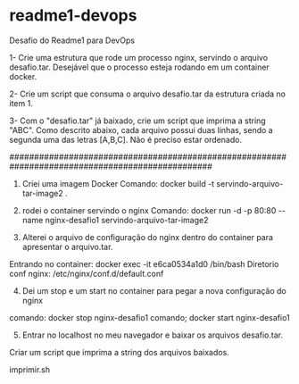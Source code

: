 # readme1-devops
Desafio do Readme1 para DevOps

1- Crie uma estrutura que rode um processo nginx, servindo o arquivo desafio.tar.
Desejável que o processo esteja rodando em um container docker.

2- Crie um script que consuma o arquivo desafio.tar da estrutura criada no item 1.

3- Com o "desafio.tar" já baixado, crie um script que imprima a string "ABC".
Como descrito abaixo, cada arquivo possui duas linhas, sendo a segunda uma das letras [A,B,C].
Não é preciso estar ordenado.

#################################################################################################

1. Criei uma imagem Docker
   Comando: docker build -t servindo-arquivo-tar-image2 .


2. rodei o container servindo o nginx
   Comando: docker run -d -p 80:80 --name nginx-desafio1 servindo-arquivo-tar-image2


3. Alterei o arquivo de configuração do nginx dentro do container para apresentar o arquivo.tar.

Entrando no container: docker exec -it e6ca0534a1d0 /bin/bash
Diretorio conf nginx: /etc/nginx/conf.d/default.conf

4. Dei um stop e um start no container para pegar a nova configuração do nginx

comando: docker stop nginx-desafio1
comando; docker start nginx-desafio1


5. Entrar no localhost no meu navegador e baixar os arquivos desafio.tar.


Criar um script que imprima a string dos arquivos baixados.

 imprimir.sh
